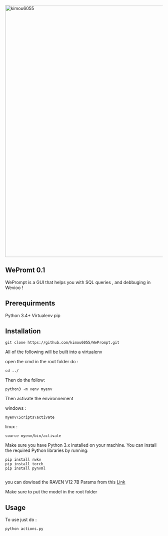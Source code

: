 <img  width='805' src="https://miro.medium.com/v2/resize:fit:1400/1*iGdFJTHMIG79N2HChWaooQ.gif" alt="kimou6055" /></a> 


## WePromt 0.1
WePrompt is a GUI that helps you with SQL queries , and debbuging in Wevioo !

## Prerequirments
Python 3.4+
Virtualenv
pip

## Installation

```
git clone https://github.com/kimou6055/WePrompt.git
```
All of the following will be built into a virtualenv

open the cmd in the root folder
do : 
```
cd ../

```

Then do the follow:

```
python3 -m venv myenv
```

Then activate the environnement

windows : 
```
myenv\Scripts\activate
```


linux : 
```
source myenv/bin/activate
```
Make sure you have Python 3.x installed on your machine. You can install the required Python libraries by running:

```
pip install rwkv
pip install torch
pip install pynvml


```
you can dowload the RAVEN V12 7B Params from this [Link](https://cdn-lfs.huggingface.co/repos/41/55/4155c7aaff64e0f4b926df1a8fff201f8ee3653c39ba67b31e4973ae97828633/5a725eaeb9e09b724de6c97e6845dd0283097c7920acd05b46852ab7afa9ec32?response-content-disposition=attachment%3B+filename*%3DUTF-8%27%27RWKV-4-Raven-7B-v12-Eng98%2525-Other2%2525-20230521-ctx8192.pth%3B+filename%3D%22RWKV-4-Raven-7B-v12-Eng98%25-Other2%25-20230521-ctx8192.pth%22%3B&Expires=1686839760&Policy=eyJTdGF0ZW1lbnQiOlt7IlJlc291cmNlIjoiaHR0cHM6Ly9jZG4tbGZzLmh1Z2dpbmdmYWNlLmNvL3JlcG9zLzQxLzU1LzQxNTVjN2FhZmY2NGUwZjRiOTI2ZGYxYThmZmYyMDFmOGVlMzY1M2MzOWJhNjdiMzFlNDk3M2FlOTc4Mjg2MzMvNWE3MjVlYWViOWUwOWI3MjRkZTZjOTdlNjg0NWRkMDI4MzA5N2M3OTIwYWNkMDViNDY4NTJhYjdhZmE5ZWMzMj9yZXNwb25zZS1jb250ZW50LWRpc3Bvc2l0aW9uPSoiLCJDb25kaXRpb24iOnsiRGF0ZUxlc3NUaGFuIjp7IkFXUzpFcG9jaFRpbWUiOjE2ODY4Mzk3NjB9fX1dfQ__&Signature=0Jwur-Ougikh7SokGmHaSKXuKRCbZZ3KwtmYOHXtv33qv5aBH5SmetcMKbv8eaCoJ8LPkcnnMjV8b2gBGDJ50jsrW6nyDaGHg0jtAq%7EzABdckKVHR5M46Aa857QZU-W1e-8Q8rabnLgYeADLIDfpRPIIjkgc8sv4dxI7PaK4Q-03Zfju7d8Cnr9%7EMjCQ9BrBXZcvnyQaEChGrCSeg9yt8eR6B5Usg4wU2uYxnqSykDQzXSVhR%7EQNg4cuz0sRZjN57IUSnULjKTJaaIHYFEvhwzzBb-uUnqfQRy11G46nTmw9LTeEJqcwagVUMzSiniFeXHMZ%7EwoQtc6CqDaogDCKwA__&Key-Pair-Id=KVTP0A1DKRTAX)

Make sure to put the model in the root folder

## Usage
To use just do : 

```
python actions.py
```

